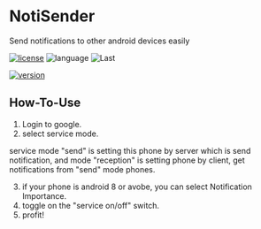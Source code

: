 # NotiSender
Send notifications to other android devices easily 

[![license](https://img.shields.io/badge/License-LGPL--3.0-green.svg?logo=gnu)](https://www.gnu.org/licenses/lgpl-3.0.html)
![language](https://img.shields.io/badge/Language-Java-green?logo=java) 
![Last](https://img.shields.io/github/last-commit/choiman1559/NotiSender)

[![version](https://encrypted-tbn0.gstatic.com/images?q=tbn%3AANd9GcQKUUtefY6l9YGHF0GmQAijrUAUueZcJqwGIA&usqp=CAU)](https://play.google.com/store/apps/details?id=com.noti.sender)

## How-To-Use 

 1. Login to google.
 2. select service mode.
 
service mode "send" is setting this phone by server which is send notification,
and mode "reception" is setting phone by client, get notifications from "send" mode phones.

 3. if your phone is android 8 or avobe, you can select Notification Importance. 
 4. toggle on the "service on/off" switch.
 5. profit!

